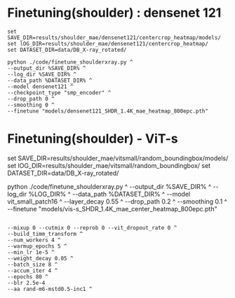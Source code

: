 # Finetuning(shoulder) : densenet 121
```
set SAVE_DIR=results/shoulder_mae/densenet121/centercrop_heatmap/models/
set lOG_DIR=results/shoulder_mae/densenet121/centercrop_heatmap/
set DATASET_DIR=data/DB_X-ray_rotated/

python ./code/finetune_shoulderxray.py ^
--output_dir %SAVE_DIR% ^
--log_dir %SAVE_DIR% ^
--data_path %DATASET_DIR% ^
--model densenet121 ^
--checkpoint_type "smp_encoder" ^
--drop_path 0 ^
--smoothing 0 ^
--finetune "models/densenet121_SHDR_1.4K_mae_heatmap_800epc.pth"
```

# Finetuning(shoulder) - ViT-s

set SAVE_DIR=results/shoulder_mae/vitsmall/random_boundingbox/models/
set lOG_DIR=results/shoulder_mae/vitsmall/random_boundingbox/
set DATASET_DIR=data/DB_X-ray_rotated/

python ./code/finetune_shoulderxray.py ^
--output_dir %SAVE_DIR% ^
--log_dir %LOG_DIR% ^
--data_path %DATASET_DIR% ^
--model vit_small_patch16 ^
--layer_decay 0.55 ^
--drop_path 0.2 ^
--smoothing 0.1 ^
--finetune "models/vis-s_SHDR_1.4K_mae_center_heatmap_800epc.pth"
```

--mixup 0 --cutmix 0 --reprob 0 --vit_dropout_rate 0 ^
--build_timm_transform ^
--num_workers 4 ^
--warmup_epochs 5 ^
--min_lr 1e-5 ^
--weight_decay 0.05 ^
--batch_size 8 ^
--accum_iter 4 ^
--epochs 80 ^
--blr 2.5e-4 
--aa rand-m6-mstd0.5-inc1 ^
